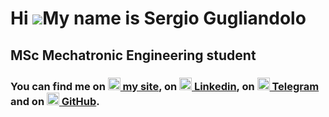 Hi ![](https://user-images.githubusercontent.com/18350557/176309783-0785949b-9127-417c-8b55-ab5a4333674e.gif)My name is Sergio Gugliandolo
==========================================================================================================================================
MSc Mechatronic Engineering student
-----------------------------------

### You can find me on <a href="https://sergiogugliandolo.com" target="_blank" rel="noreferrer"><img src="https://sergiogugliandolo.com/img/Logo.png" width="20"/> my site</a>, on <a href="https://www.linkedin.com/in/sergio-gugliandolo" target="_blank" rel="noreferrer"><img src="https://upload.wikimedia.org/wikipedia/commons/thumb/c/ca/LinkedIn_logo_initials.png/600px-LinkedIn_logo_initials.png" width="20"/> Linkedin</a>, on <a href="https://t.me/Tizio0o0o0o" target="_blank" rel="noreferrer"><img src="https://upload.wikimedia.org/wikipedia/commons/thumb/8/83/Telegram_2019_Logo.svg/640px-Telegram_2019_Logo.svg.png" width="20"/> Telegram</a> and on <a href="https://www.github.com/tizio0o0o0o" target="_blank" rel="noreferrer"><img src="https://upload.wikimedia.org/wikipedia/commons/thumb/9/91/Octicons-mark-github.svg/640px-Octicons-mark-github.svg.png" width="20"/> GitHub</a>.
